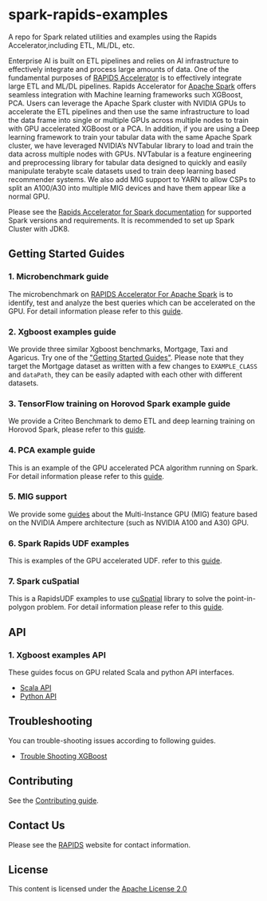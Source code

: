 # spark-rapids-examples

A repo for Spark related utilities and examples using the Rapids Accelerator,including ETL, ML/DL, etc.

Enterprise AI is built on ETL pipelines and relies on AI infrastructure to effectively integrate and
process large amounts of data. One of the fundamental purposes of
[RAPIDS Accelerator](https://nvidia.github.io/spark-rapids/Getting-Started/)
is to effectively integrate large ETL and ML/DL pipelines. Rapids Accelerator for [Apache Spark](https://spark.apache.org/)
offers seamless integration with Machine learning frameworks such XGBoost, PCA. Users can leverage the Apache Spark cluster
with NVIDIA GPUs to accelerate the ETL pipelines and then use the same infrastructure to load the data frame
into single or multiple GPUs across multiple nodes to train with GPU accelerated XGBoost or a PCA.
In addition, if you are using a Deep learning framework to train your tabular data with the same Apache Spark cluster,
we have leveraged NVIDIA’s NVTabular library to load and train the data across multiple nodes with GPUs.
NVTabular is a feature engineering and preprocessing library for tabular data designed to quickly and
easily manipulate terabyte scale datasets used to train deep learning based recommender systems.
We also add MIG support to YARN to allow CSPs to split an A100/A30 into multiple MIG
devices and have them appear like a normal GPU.

Please see the [Rapids Accelerator for Spark documentation](https://nvidia.github.io/spark-rapids/Getting-Started/) for supported
Spark versions and requirements. It is recommended to set up Spark Cluster with JDK8.

## Getting Started Guides

### 1. Microbenchmark guide

The microbenchmark on [RAPIDS Accelerator For Apache Spark](https://nvidia.github.io/spark-rapids/) is to identify,
test and analyze the best queries which can be accelerated on the GPU. For detail information please refer to this
[guide](/examples/SQL+DF-Examples/micro-benchmarks).

### 2. Xgboost examples guide

We provide three similar Xgboost benchmarks, Mortgage, Taxi and Agaricus.
Try one of the ["Getting Started Guides"](/examples/ETL+XGBoost-Examples).
Please note that they target the Mortgage dataset as written with a few changes
to `EXAMPLE_CLASS` and `dataPath`, they can be easily adapted with each other with different datasets.

### 3. TensorFlow training on Horovod Spark example guide

We provide a Criteo Benchmark to demo ETL and deep learning training on Horovod Spark, please refer to
this [guide](/examples/ML+DL-Examples/Spark-DL/criteo_train).

### 4. PCA example guide

This is an example of the GPU accelerated PCA algorithm running on Spark. For detail information please refer to this
[guide](/examples/ML+DL-Examples/Spark-cuML/pca).

### 5. MIG support
We provide some [guides](/examples/MIG-Support) about the Multi-Instance GPU (MIG) feature based on
the NVIDIA Ampere architecture (such as NVIDIA A100 and A30) GPU.

### 6. Spark Rapids UDF examples
This is examples of the GPU accelerated UDF.
refer to this
[guide](/examples/RAPIDS-UDF-Examples/RAPIDS-accelerated-UDFs).

### 7. Spark cuSpatial
This is a RapidsUDF examples to use [cuSpatial](https://github.com/rapidsai/cuspatial) library to solve the point-in-polygon problem. For detail information please refer to this [guide](/examples/RAPIDS-UDF-Examples/Spark-cuSpatial).

## API
### 1. Xgboost examples API

These guides focus on GPU related Scala and python API interfaces.
- [Scala API](/docs/api-docs/xgboost-examples-api-docs/scala.md)
- [Python API](/docs/api-docs/xgboost-examples-api-docs/python.md)

## Troubleshooting
You can trouble-shooting issues according to following guides.
- [Trouble Shooting XGBoost](/docs/trouble-shooting/xgboost-examples-trouble-shooting.md)

## Contributing
See the [Contributing guide](CONTRIBUTING.md).

## Contact Us

Please see the [RAPIDS](https://rapids.ai/community.html) website for contact information.

## License

This content is licensed under the [Apache License 2.0](/LICENSE)
